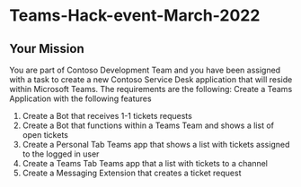 # Teams-Hack-event-March-2022

## Your Mission

You are part of Contoso Development Team and you have been assigned with a task to create a new Contoso Service Desk application that will reside within Microsoft Teams.
The requirements are the following: Create a Teams Application with the following features

1. Create a Bot that receives 1-1 tickets requests
2. Create a Bot that functions within a Teams Team and shows a list of open tickets
3. Create a Personal Tab Teams app that shows a list with tickets assigned to the logged in user
4. Create a Teams Tab Teams app that a list with tickets to a channel
5. Create a Messaging Extension that creates a ticket request